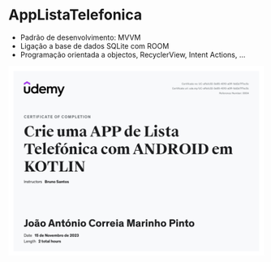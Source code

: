 # AppListaTelefonica

- Padrão de desenvolvimento: MVVM
- Ligação a base de dados SQLite com ROOM
- Programação orientada a objectos, RecyclerView, Intent Actions, ...

![Cerficado Udemy](UC-af1a1c32-3e85-4010-a0ff-1dd2e7f7ec5c.jpg)
